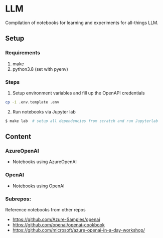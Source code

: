 # LLM

Compilation of notebooks for learning and experiments for all-things LLM.

## Setup
### Requirements
1. make
2. python3.8 (set with pyenv)

### Steps
1. Setup environment variables and fill up the OpenAPI credentials
```sh
cp -i .env.template .env
```
2. Run notebooks via Jupyter lab
```sh
$ make lab  # setup all dependencies from scratch and run Jupyterlab
```

## Content
### AzureOpenAI
- Notebooks using AzureOpenAI
### OpenAI
- Notebooks using OpenAI

### Subrepos:
Reference notebooks from other repos
- https://github.com/Azure-Samples/openai
- https://github.com/openai/openai-cookbook
- https://github.com/microsoft/azure-openai-in-a-day-workshop/